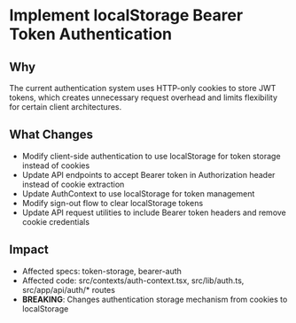 # Implement localStorage Bearer Token Authentication

## Why
The current authentication system uses HTTP-only cookies to store JWT tokens, which creates unnecessary request overhead and limits flexibility for certain client architectures.

## What Changes
- Modify client-side authentication to use localStorage for token storage instead of cookies
- Update API endpoints to accept Bearer token in Authorization header instead of cookie extraction
- Update AuthContext to use localStorage for token management
- Modify sign-out flow to clear localStorage tokens
- Update API request utilities to include Bearer token headers and remove cookie credentials

## Impact
- Affected specs: token-storage, bearer-auth
- Affected code: src/contexts/auth-context.tsx, src/lib/auth.ts, src/app/api/auth/* routes
- **BREAKING**: Changes authentication storage mechanism from cookies to localStorage